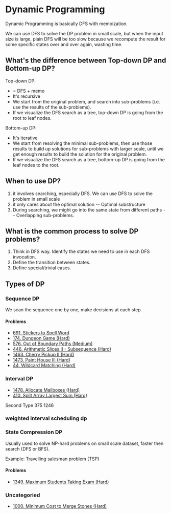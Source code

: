 # Dynamic Programming

Dynamic Programming is basically DFS with memoization.

We can use DFS to solve the DP problem in small scale, but when the input size is large, plain DFS will be too slow because we recompute the result for some specific states over and over again, wasting time.

## What's the difference between Top-down DP and Bottom-up DP?

Top-down DP:

* = DFS + memo
* It's recursive
* We start from the original problem, and search into sub-problems \(i.e. use the results of the sub-problems\).
* If we visualize the DFS search as a tree, top-down DP is going from the root to leaf nodes.

Bottom-up DP:

* It's iterative
* We start from resolving the minimal sub-problems, then use those results to build up solutions for sub-problems with larger scale, until we get enough results to build the solution for the original problem.
* If we visualize the DFS search as a tree, bottom-up DP is going from the leaf nodes to the root.

## When to use DP?

1. it involves searching, especially DFS. We can use DFS to solve the problem in small scale
2. it only cares about the optimal solution -- Optimal substructure
3. During searching, we might go into the same state from different paths -- Overlapping sub-problems.

## What is the common process to solve DP problems?

1. Think in DFS way. Identify the states we need to use in each DFS invocation.
2. Define the transition between states.
3. Define special/trivial cases.

## Types of DP

### Sequence DP

We scan the sequence one by one, make decisions at each step.

#### Problems

* [691. Stickers to Spell Word](https://leetcode.com/problems/stickers-to-spell-word/)
* [174. Dungeon Game \(Hard\)](https://leetcode.com/problems/dungeon-game/)
* [576. Out of Boundary Paths \(Medium\)](https://leetcode.com/problems/out-of-boundary-paths/)
* [446. Arithmetic Slices II - Subsequence \(Hard\)](https://leetcode.com/problems/arithmetic-slices-ii-subsequence/)
* [1463. Cherry Pickup II \(Hard\)](https://leetcode.com/problems/cherry-pickup-ii/)
* [1473. Paint House III \(Hard\)](https://leetcode.com/problems/paint-house-iii/)
* [44. Wildcard Matching \(Hard\)](https://leetcode.com/problems/wildcard-matching/submissions/)

### Interval DP

* [1478. Allocate Mailboxes \(Hard\)](https://leetcode.com/problems/allocate-mailboxes/)
* [410. Split Array Largest Sum \(Hard\)](https://leetcode.com/problems/split-array-largest-sum/)

Second Type 375 1246

### weighted interval scheduling dp

### State Compression DP

Usually used to solve NP-hard problems on small scale dataset, faster then search \(DFS or BFS\).

Example: Travelling salesman problem \(TSP\)

#### Problems

* [1349. Maximum Students Taking Exam \(Hard\)](https://leetcode.com/problems/maximum-students-taking-exam/)

### Uncategoried

* [1000. Minimum Cost to Merge Stones \(Hard\)](https://leetcode.com/problems/minimum-cost-to-merge-stones/)

